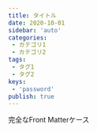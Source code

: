 ```yaml
---
title: タイトル
date: 2020-10-01
sidebar: 'auto'
categories:
 - カテゴリ1
 - カテゴリ2
tags:
 - タグ1
 - タグ2
keys:
 - 'password'
publish: true
---
```


完全なFront Matterケース
